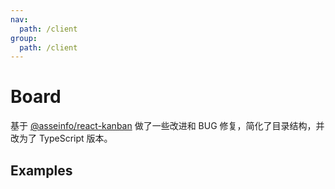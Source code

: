 ```yaml
---
nav:
  path: /client
group:
  path: /client
---
```


# Board

基于 [@asseinfo/react-kanban](https://github.com/asseinfo/react-kanban) 做了一些改进和 BUG 修复，简化了目录结构，并改为了 TypeScript 版本。

## Examples

<code src="./demos/demo2.tsx" />
